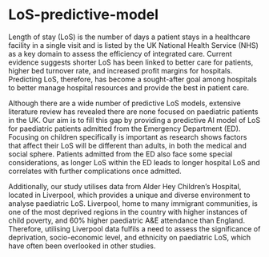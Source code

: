 # LoS-predictive-model

Length of stay (LoS) is the number of days a patient stays in a healthcare facility in a single visit and is listed by the UK National Health Service (NHS) as a key domain to assess the efficiency of integrated care. Current evidence suggests shorter LoS has been linked to better care for patients, higher bed turnover rate, and increased profit margins for hospitals. Predicting LoS, therefore, has become a sought-after goal among hospitals to better manage hospital resources and provide the best in patient care.

Although there are a wide number of predictive LoS models, extensive literature review has revealed there are none focused on paediatric patients in the UK. Our aim is to fill this gap by providing a predictive AI model of LoS for paediatric patients admitted from the Emergency Department (ED). Focusing on children specifically is important as research shows factors that affect their LoS will be different than adults, in both the medical and social sphere. Patients admitted from the ED also face some special considerations, as longer LoS within the ED leads to longer hospital LoS and correlates with further complications once admitted.

Additionally, our study utilises data from Alder Hey Children’s Hospital, located in Liverpool, which provides a unique and diverse environment to analyse paediatric LoS. Liverpool, home to many immigrant communities, is one of the most deprived regions in the country with higher instances of child poverty, and 60% higher paediatric A&E attendance than England. Therefore, utilising Liverpool data fulfils a need to assess the significance of deprivation, socio-economic level, and ethnicity on paediatric LoS, which have often been overlooked in other studies. 
